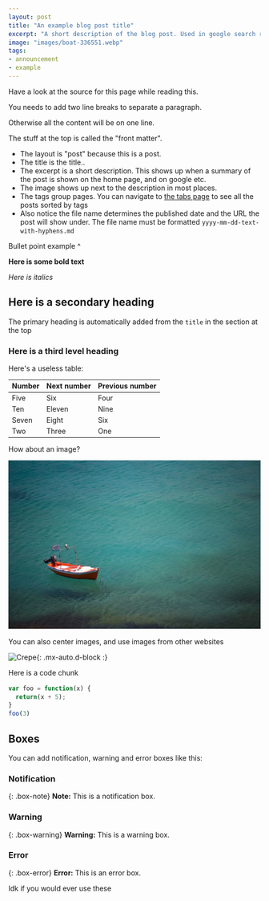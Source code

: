 ```yaml
---
layout: post
title: "An example blog post title"
excerpt: "A short description of the blog post. Used in google search results and summaries"
image: "images/boat-336551.webp"
tags:
- announcement
- example
---
```


Have a look at the source for this page while reading this.

You needs to add two line breaks to separate a paragraph. 

Otherwise
all
the
content
will
be
on
one
line.

The stuff at the top is called the "front matter". 

* The layout is "post" because this is a post. 
* The title is the title..
* The excerpt is a short description. This shows up when a summary of the post is shown on the home page, and on google etc.
* The image shows up next to the description in most places.
* The tags group pages. You can navigate to [the tabs page](/tags) to see all the posts sorted by tags
* Also notice the file name determines the published date and the URL the post will show under. The file name must be formatted `yyyy-mm-dd-text-with-hyphens.md`

Bullet point example ^

**Here is some bold text**

*Here is italics*

## Here is a secondary heading

The primary heading is automatically added from the `title` in the section at the top

### Here is a third level heading

Here's a useless table:

| Number | Next number | Previous number |
| :------ |:--- | :--- |
| Five | Six | Four |
| Ten | Eleven | Nine |
| Seven | Eight | Six |
| Two | Three | One |


How about an image?

![Boat](/images/boat-336551.webp)

You can also center images, and use images from other websites

![Crepe](https://s3-media3.fl.yelpcdn.com/bphoto/cQ1Yoa75m2yUFFbY2xwuqw/348s.jpg){: .mx-auto.d-block :}

Here is a code chunk

```javascript
var foo = function(x) {
  return(x + 5);
}
foo(3)
```

## Boxes

You can add notification, warning and error boxes like this:

### Notification

{: .box-note}
**Note:** This is a notification box.

### Warning

{: .box-warning}
**Warning:** This is a warning box.

### Error

{: .box-error}
**Error:** This is an error box.

Idk if you would ever use these
